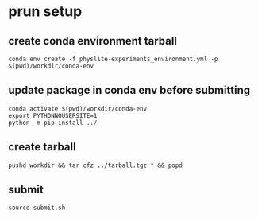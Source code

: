 # prun setup

## create conda environment tarball

```
conda env create -f physlite-experiments_environment.yml -p $(pwd)/workdir/conda-env
```

## update package in conda env before submitting

```
conda activate $(pwd)/workdir/conda-env
export PYTHONNOUSERSITE=1
python -m pip install ../
```

## create tarball

```
pushd workdir && tar cfz ../tarball.tgz * && popd
```

## submit

```
source submit.sh
```
